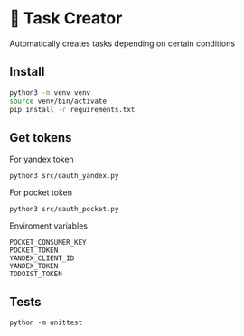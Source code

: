 # 🤖 Task Creator
Automatically creates tasks depending on certain conditions

## Install

```bash
python3 -m venv venv
source venv/bin/activate
pip install -r requirements.txt
```

## Get tokens
For yandex token

```
python3 src/oauth_yandex.py
```

For pocket token

```
python3 src/oauth_pocket.py
```

Enviroment variables
```
POCKET_CONSUMER_KEY
POCKET_TOKEN
YANDEX_CLIENT_ID
YANDEX_TOKEN
TODOIST_TOKEN
```

## Tests
```
python -m unittest
```
